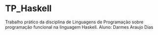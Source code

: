 # TP_Haskell
Trabalho prático da disciplina de Linguagens de Programação sobre programação funcional na linguagem Haskell.
Aluno: Darmes Araujo Dias
